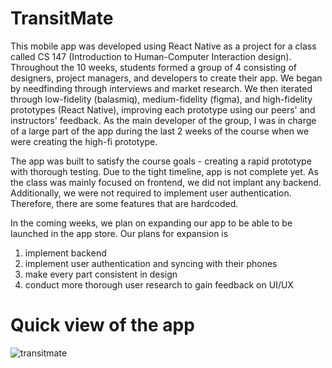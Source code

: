 # TransitMate 

This mobile app was developed using React Native as a project for a class called CS 147 (Introduction to Human-Computer Interaction design). Throughout the 10 weeks, students formed a group of 4 consisting of designers, project managers, and developers to create their app. We began by needfinding through interviews and market research. We then iterated through low-fidelity (balasmiq), medium-fidelity (figma), and high-fidelity prototypes (React Native), improving each prototype using our peers' and instructors' feedback. As the main developer of the group, I was in charge of a large part of the app during the last 2 weeks of the course when we were creating the high-fi prototype. 

The app was built to satisfy the course goals - creating a rapid prototype with thorough testing. Due to the tight timeline, app is not complete yet. As the class was mainly focused on frontend, we did not implant any backend. Additionally, we were not required to implement user authentication. Therefore, there are some features that are hardcoded. 

 In the coming weeks, we plan on expanding our app to be able to be launched in the app store. Our plans for expansion is 
  1. implement backend 
  2. implement user authentication and syncing with their phones 
  3. make every part consistent in design
  4. conduct more thorough user research to gain feedback on UI/UX

# Quick view of the app
![transitmate](https://user-images.githubusercontent.com/79027045/179622312-0f6a4738-d19d-4ed3-9691-62e440fae552.gif)
